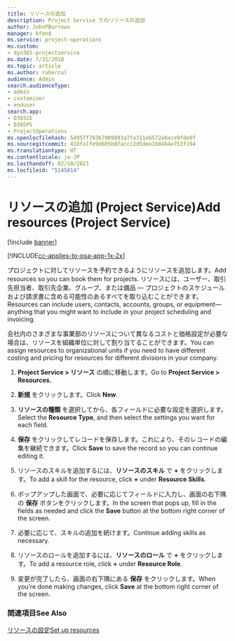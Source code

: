 ```yaml
---
title: リソースの追加
description: Project Service でのリソースの追加
author: JohnPBurrows
manager: kfend
ms.service: project-operations
ms.custom:
- dyn365-projectservice
ms.date: 7/31/2018
ms.topic: article
ms.author: ruhercul
audience: Admin
search.audienceType:
- admin
- customizer
- enduser
search.app:
- D365CE
- D365PS
- ProjectOperations
ms.openlocfilehash: 5d957f793b7909893a7fa311e6572a8ace9fde0f
ms.sourcegitcommit: 418fa1fe9d605b8faccc2d5dee1b04b4e753f194
ms.translationtype: HT
ms.contentlocale: ja-JP
ms.lasthandoff: 02/10/2021
ms.locfileid: "5145814"
---
```

# <a name="add-resources-project-service"></a><span data-ttu-id="a71cb-103">リソースの追加 (Project Service)</span><span class="sxs-lookup"><span data-stu-id="a71cb-103">Add resources (Project Service)</span></span>

[!include [banner](../includes/psa-now-project-operations.md)]

[!INCLUDE[cc-applies-to-psa-app-1x-2x](../includes/cc-applies-to-psa-app-1x-2x.md)]

<span data-ttu-id="a71cb-104">プロジェクトに対してリソースを予約できるようにリソースを追加します。</span><span class="sxs-lookup"><span data-stu-id="a71cb-104">Add resources so you can book them for projects.</span></span> <span data-ttu-id="a71cb-105">リソースには、ユーザー、取引先担当者、取引先企業、グループ、または備品 — プロジェクトのスケジュールおよび請求書に含める可能性のあるすべてを取り込むことができます。</span><span class="sxs-lookup"><span data-stu-id="a71cb-105">Resources can include users, contacts, accounts, groups, or equipment—anything that you might want to include in your project scheduling and invoicing.</span></span>  
  
<span data-ttu-id="a71cb-106">会社内のさまざまな事業部のリソースについて異なるコストと価格設定が必要な場合は、リソースを組織単位に対して割り当てることができます。</span><span class="sxs-lookup"><span data-stu-id="a71cb-106">You can assign resources to organizational units if you need to have different costing and pricing for resources for different divisions in your company.</span></span>  
  
1.  <span data-ttu-id="a71cb-107">**Project Service > リソース** の順に移動します。</span><span class="sxs-lookup"><span data-stu-id="a71cb-107">Go to **Project Service > Resources.**</span></span>  
  
2.  <span data-ttu-id="a71cb-108">**新規** をクリックします。</span><span class="sxs-lookup"><span data-stu-id="a71cb-108">Click **New**.</span></span>  
  
3.  <span data-ttu-id="a71cb-109">**リソースの種類** を選択してから、各フィールドに必要な設定を選択します。</span><span class="sxs-lookup"><span data-stu-id="a71cb-109">Select the **Resource Type**, and then select the settings you want for each field.</span></span>  
  
4.  <span data-ttu-id="a71cb-110">**保存** をクリックしてレコードを保存します。これにより、そのレコードの編集を継続できます。</span><span class="sxs-lookup"><span data-stu-id="a71cb-110">Click **Save** to save the record so you can continue editing it.</span></span>  
  
5.  <span data-ttu-id="a71cb-111">リソースのスキルを追加するには、**リソースのスキル** で **+** をクリックします。</span><span class="sxs-lookup"><span data-stu-id="a71cb-111">To add a skill for the resource, click **+** under **Resource Skills**.</span></span>  
  
6.  <span data-ttu-id="a71cb-112">ポップアップした画面で、必要に応じてフィールドに入力し、画面の右下隅の **保存** ボタンをクリックします。</span><span class="sxs-lookup"><span data-stu-id="a71cb-112">In the screen that pops up, fill in the fields as needed and click the **Save** button at the bottom right corner of the screen.</span></span>  
  
7.  <span data-ttu-id="a71cb-113">必要に応じて、スキルの追加を続けます。</span><span class="sxs-lookup"><span data-stu-id="a71cb-113">Continue adding skills as necessary.</span></span>  
  
8.  <span data-ttu-id="a71cb-114">リソースのロールを追加するには、**リソースのロール** で **+** をクリックします。</span><span class="sxs-lookup"><span data-stu-id="a71cb-114">To add a resource role, click **+** under **Resource Role**.</span></span>  
  
9. <span data-ttu-id="a71cb-115">変更が完了したら、画面の右下隅にある **保存** をクリックします。</span><span class="sxs-lookup"><span data-stu-id="a71cb-115">When you’re done making changes, click **Save** at the bottom right corner of the screen.</span></span>  
  
### <a name="see-also"></a><span data-ttu-id="a71cb-116">関連項目</span><span class="sxs-lookup"><span data-stu-id="a71cb-116">See Also</span></span>  
 [<span data-ttu-id="a71cb-117">リソースの設定</span><span class="sxs-lookup"><span data-stu-id="a71cb-117">Set up resources</span></span>](../psa/set-up-resources.md)
